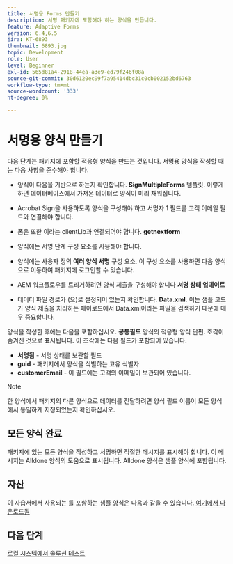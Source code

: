 ```yaml
---
title: 서명용 Forms 만들기
description: 서명 패키지에 포함해야 하는 양식을 만듭니다.
feature: Adaptive Forms
version: 6.4,6.5
jira: KT-6893
thumbnail: 6893.jpg
topic: Development
role: User
level: Beginner
exl-id: 565d81a4-2918-44ea-a3e9-ed79f246f08a
source-git-commit: 30d6120ec99f7a95414dbc31c0cb002152bd6763
workflow-type: tm+mt
source-wordcount: '333'
ht-degree: 0%

---
```


# 서명용 양식 만들기

다음 단계는 패키지에 포함할 적응형 양식을 만드는 것입니다. 서명용 양식을 작성할 때는 다음 사항을 준수해야 합니다.

* 양식이 다음을 기반으로 하는지 확인합니다. **SignMultipleForms** 템플릿. 이렇게 하면 데이터베이스에서 가져온 데이터로 양식이 미리 채워집니다.

* Acrobat Sign을 사용하도록 양식을 구성해야 하고 서명자 1 필드를 고객 이메일 필드와 연결해야 합니다.
* 폼은 또한 이라는 clientLib과 연결되어야 합니다. **getnextform**
* 양식에는 서명 단계 구성 요소를 사용해야 합니다.
* 양식에는 사용자 정의 **여러 양식 서명** 구성 요소. 이 구성 요소를 사용하면 다음 양식으로 이동하여 패키지에 로그인할 수 있습니다.
* AEM 워크플로우를 트리거하려면 양식 제출을 구성해야 합니다 **서명 상태 업데이트**
* 데이터 파일 경로가 (으)로 설정되어 있는지 확인합니다. **Data.xml**. 이는 샘플 코드가 양식 제출을 처리하는 페이로드에서 Data.xml이라는 파일을 검색하기 때문에 매우 중요합니다.

양식을 작성한 후에는 다음을 포함하십시오. **공통필드** 양식의 적응형 양식 단편. 조각이 숨겨진 것으로 표시됩니다. 이 조각에는 다음 필드가 포함되어 있습니다.

* **서명됨** - 서명 상태를 보관할 필드
* **guid** - 패키지에서 양식을 식별하는 고유 식별자
* **customerEmail** - 이 필드에는 고객의 이메일이 보관되어 있습니다.



>[!NOTE]
>한 양식에서 패키지의 다른 양식으로 데이터를 전달하려면 양식 필드 이름이 모든 양식에서 동일하게 지정되었는지 확인하십시오.

## 모든 양식 완료

패키지에 있는 모든 양식을 작성하고 서명하면 적절한 메시지를 표시해야 합니다. 이 메시지는 Alldone 양식의 도움으로 표시됩니다. Alldone 양식은 샘플 양식에 포함됩니다.

## 자산

이 자습서에서 사용되는 를 포함하는 샘플 양식은 다음과 같을 수 있습니다. [여기에서 다운로드됨](assets/forms-for-signing.zip)

## 다음 단계

[로컬 시스템에서 솔루션 테스트](./testing-and-trouble-shooting.md)
